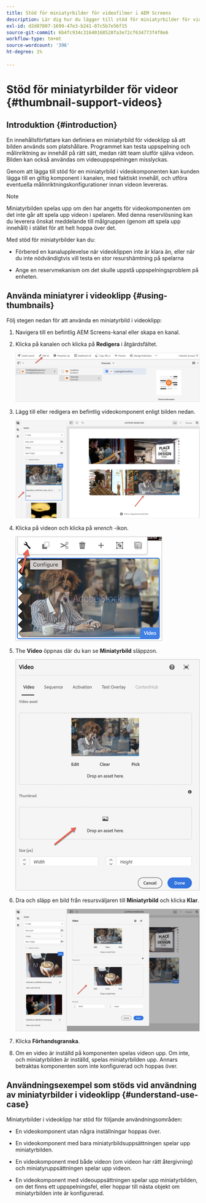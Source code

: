```yaml
---
title: Stöd för miniatyrbilder för videofilmer i AEM Screens
description: Lär dig hur du lägger till stöd för miniatyrbilder för videoklipp i AEM Screens.
exl-id: d2d87807-1699-47e3-b241-07c5b7e56f15
source-git-commit: 6b4fc934c31640168528fa3e72cf634773f4f8e6
workflow-type: tm+mt
source-wordcount: '396'
ht-degree: 1%

---
```


# Stöd för miniatyrbilder för videor {#thumbnail-support-videos}

## Introduktion {#introduction}

En innehållsförfattare kan definiera en miniatyrbild för videoklipp så att bilden används som platshållare. Programmet kan testa uppspelning och målinriktning av innehåll på rätt sätt, medan rätt team slutför själva videon. Bilden kan också användas om videouppspelningen misslyckas.

Genom att lägga till stöd för en miniatyrbild i videokomponenten kan kunden lägga till en giltig komponent i kanalen, med faktiskt innehåll, och utföra eventuella målinriktningskonfigurationer innan videon levereras.

>[!NOTE]
>Miniatyrbilden spelas upp om den har angetts för videokomponenten om det inte går att spela upp videon i spelaren. Med denna reservlösning kan du leverera önskat meddelande till målgruppen (genom att spela upp innehåll) i stället för att helt hoppa över det.

Med stöd för miniatyrbilder kan du:

* Förbered en kanalupplevelse när videoklippen inte är klara än, eller när du inte nödvändigtvis vill testa en stor resurshämtning på spelarna

* Ange en reservmekanism om det skulle uppstå uppspelningsproblem på enheten.

## Använda miniatyrer i videoklipp {#using-thumbnails}

Följ stegen nedan för att använda en miniatyrbild i videoklipp:

1. Navigera till en befintlig AEM Screens-kanal eller skapa en kanal.

1. Klicka på kanalen och klicka på **Redigera** i åtgärdsfältet.

   ![bild](/help/user-guide/assets/thumbnails/thumbnail-1.png)

1. Lägg till eller redigera en befintlig videokomponent enligt bilden nedan.

   ![bild](/help/user-guide/assets/thumbnails/thumbnail-2.png)

1. Klicka på videon och klicka på *wrench* -ikon.

   ![bild](/help/user-guide/assets/thumbnails/thumbnail-3.png)

1. The **Video** öppnas där du kan se **Miniatyrbild** släppzon.

   ![bild](/help/user-guide/assets/thumbnails/thumbnail-4.png)

1. Dra och släpp en bild från resursväljaren till **Miniatyrbild** och klicka **Klar**.

   ![bild](/help/user-guide/assets/thumbnails/thumbnail-5.png)

1. Klicka **Förhandsgranska**.

1. Om en video är inställd på komponenten spelas videon upp. Om inte, och miniatyrbilden är inställd, spelas miniatyrbilden upp. Annars betraktas komponenten som inte konfigurerad och hoppas över.

## Användningsexempel som stöds vid användning av miniatyrbilder i videoklipp {#understand-use-case}

Miniatyrbilder i videoklipp har stöd för följande användningsområden:

* En videokomponent utan några inställningar hoppas över.

* En videokomponent med bara miniatyrbildsuppsättningen spelar upp miniatyrbilden.

* En videokomponent med både videon (om videon har rätt återgivning) och miniatyruppsättningen spelar upp videon.

* En videokomponent med videouppsättningen spelar upp miniatyrbilden, om det finns ett uppspelningsfel, eller hoppar till nästa objekt om miniatyrbilden inte är konfigurerad.
